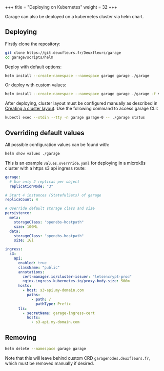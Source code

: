 +++
title = "Deploying on Kubernetes"
weight = 32
+++

Garage can also be deployed on a kubernetes cluster via helm chart.

## Deploying

Firstly clone the repository:

```bash
git clone https://git.deuxfleurs.fr/Deuxfleurs/garage
cd garage/scripts/helm
```

Deploy with default options:

```bash
helm install --create-namespace --namespace garage garage ./garage
```

Or deploy with custom values:

```bash
helm install --create-namespace --namespace garage garage ./garage -f values.override.yaml
```

After deploying, cluster layout must be configured manually as described in [Creating a cluster layout](@/documentation/quick-start/_index.md#creating-a-cluster-layout). Use the following command to access garage CLI:

```bash
kubectl exec --stdin --tty -n garage garage-0 -- ./garage status
```

## Overriding default values

All possible configuration values can be found with:

```bash
helm show values ./garage
```

This is an example `values.overrride.yaml` for deploying in a microk8s cluster with a https s3 api ingress route:

```yaml
garage:
  # Use only 2 replicas per object
  replicationMode: "3"

# Start 4 instances (StatefulSets) of garage
replicaCount: 4

# Override default storage class and size
persistence:
  meta:
    storageClass: "openebs-hostpath"
    size: 100Mi
  data:
    storageClass: "openebs-hostpath"
    size: 1Gi

ingress:
  s3:
    api:
      enabled: true
      className: "public"
      annotations:
        cert-manager.io/cluster-issuer: "letsencrypt-prod"
        nginx.ingress.kubernetes.io/proxy-body-size: 500m
      hosts:
        - host: s3-api.my-domain.com
          paths:
            - path: /
              pathType: Prefix
      tls:
        - secretName: garage-ingress-cert
          hosts:
            - s3-api.my-domain.com
```

## Removing

```bash
helm delete --namespace garage garage
```

Note that this will leave behind custom CRD `garagenodes.deuxfleurs.fr`, which must be removed manually if desired.
